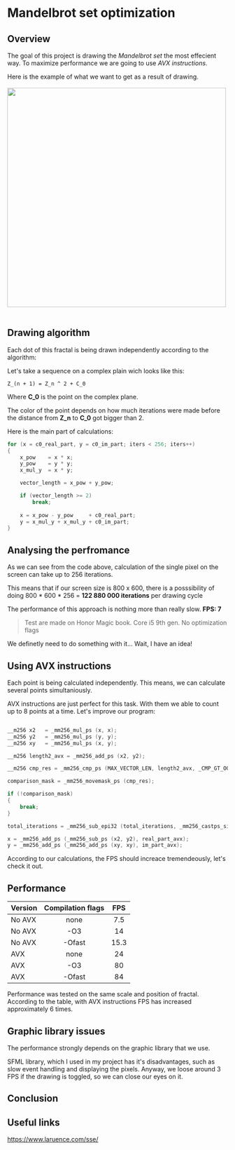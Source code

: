 # Mandelbrot set optimization

## Overview

The goal of this project is drawing the *Mandelbrot set* the most effecient way. To maximize performance we are going to use *AVX instructions*. 

Here is the example of what we want to get as a result of drawing.
 </br>
 </br>
<img src="https://user-images.githubusercontent.com/57039216/227485430-7cd9c1d4-45a2-491a-a618-9aba52ce0a21.png" width="500px"/>
 </br>
 </br>

## Drawing algorithm

Each dot of this fractal is being drawn independently according to the algorithm:

Let's take a sequence on a complex plain wich looks like this:
~~~
Z_(n + 1) = Z_n ^ 2 + C_0
~~~
Where **C_0** is the point on the complex plane.

 The color of the point depends on how much iterations were made before the distance from **Z_n** to **C_0** got bigger than 2.

Here is the main part of calculations:
~~~C++
for (x = c0_real_part, y = c0_im_part; iters < 256; iters++)
{
    x_pow    = x * x;
    y_pow    = y * y;
    x_mul_y  = x * y;

    vector_length = x_pow + y_pow;

    if (vector_length >= 2)
        break;
        
    x = x_pow - y_pow     + c0_real_part;
    y = x_mul_y + x_mul_y + c0_im_part;    
}
~~~

## Analysing the perfromance

As we can see from the code above, calculation of the single pixel on the screen can take up to 256 iterations.

 This means that if our screen size is 800 x 600, there is a posssibility of doing 800 * 600 * 256 = **122 880 000 iterations** per drawing cycle

The performance of this approach is nothing more than really slow. **FPS: 7**
>Test are made on Honor Magic book. Core i5 9th gen. No optimization flags

We definetly need to do something with it... Wait, I have an idea!

## Using AVX instructions
 
Each point is being calculated independently. This means, we can calculate several points simultaniously. 

AVX instructions are just perfect for this task. With them we able to count up to 8 points at a time. Let's improve our program:

~~~C++

__m256 x2   = _mm256_mul_ps (x, x);
__m256 y2   = _mm256_mul_ps (y, y);
__m256 xy   = _mm256_mul_ps (x, y);

__m256 length2_avx = _mm256_add_ps (x2, y2);

__m256 cmp_res = _mm256_cmp_ps (MAX_VECTOR_LEN, length2_avx, _CMP_GT_OQ); 

comparison_mask = _mm256_movemask_ps (cmp_res); 

if (!comparison_mask) 
{    
    break;
}    

total_iterations = _mm256_sub_epi32 (total_iterations, _mm256_castps_si256 (cmp_res));  

x = _mm256_add_ps (_mm256_sub_ps (x2, y2), real_part_avx); 
y = _mm256_add_ps (_mm256_add_ps (xy, xy), im_part_avx);  

~~~

According to our calculations, the FPS should increace tremendeously, let's check it out.




## Performance

| Version      | Compilation flags | FPS |
| ------      | :---------------: | :------------: | 
| No AVX      | none              | 7.5            |  
| No AVX      | -О3               | 14             |  
| No AVX      | -Оfast            | 15.3           | 
| AVX         | none              | 24             |  
| AVX         | -О3               | 80             | 
| AVX         | -Ofast            | 84             | 


Performance was tested on the same scale and position of fractal. According to the table, with AVX instructions FPS has increased approximately 6 times.

## Graphic library issues

The performance strongly depends on the graphic library that we use. 

SFML library, which I used in my project has it's disadvantages, such as slow event handling and displaying the pixels. Anyway, we loose around 3 FPS if the drawing is toggled, so we can close our eyes on it.

## Conclusion

## Useful links 
https://www.laruence.com/sse/
